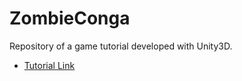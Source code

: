 # ZombieConga
Repository of a game tutorial developed with Unity3D.

* [Tutorial Link](http://www.raywenderlich.com/61532/unity-2d-tutorial-getting-started)
